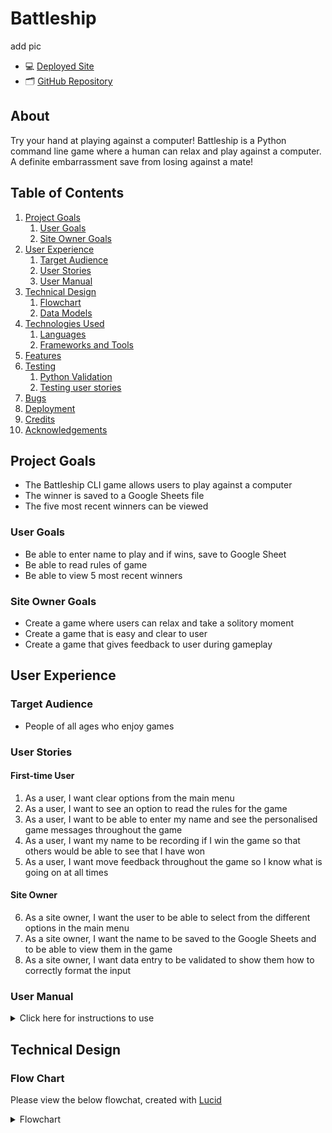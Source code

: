# Battleship
add pic

* 💻 [Deployed Site](https://battleship-cli-game.herokuapp.com/)
* 🗂 [GitHub Repository](https://github.com/sarahjameson/-CI-PP3-Battleship)

## About
Try your hand at playing against a computer! Battleship is a Python command line game where a human can relax and play  against a computer. A definite embarrassment save from losing against a mate!

## Table of Contents
1. [Project Goals](#project-goals)
    1. [User Goals](#user-goals)
    2. [Site Owner Goals](#site-owner-goals)
2. [User Experience](#user-experience)
    1. [Target Audience](#target-audience)
    2. [User Stories](#user-stories)
    3. [User Manual](#user-manual)
3. [Technical Design](#technical-design)
    1. [Flowchart](#flowchart)
    2. [Data Models](#data-models)   
4. [Technologies Used](#technologies-used)
    1. [Languages](#languages)
    2. [Frameworks and Tools](#frameworks-and-tools)
5. [Features](#features)
6. [Testing](#validation)
    1. [Python Validation](#Python-validation)
    2. [Testing user stories](#testing-user-stories)
8. [Bugs](#Bugs)
10. [Deployment](#deployment)
11. [Credits](#credits)
12. [Acknowledgements](#acknowledgements)

## Project Goals
- The Battleship CLI game allows users to play against a computer
- The winner is saved to a Google Sheets file
- The five most recent winners can be viewed

### User Goals
- Be able to enter name to play and if wins, save to Google Sheet
- Be able to read rules of game
- Be able to view 5 most recent winners

### Site Owner Goals
- Create a game where users can relax and take a solitory moment
- Create a game that is easy and clear to user
- Create a game that gives feedback to user during gameplay

## User Experience

### Target Audience
- People of all ages who enjoy games

### User Stories

#### First-time User
1. As a user, I want clear options from the main menu
2. As a user, I want to see an option to read the rules for the game
3. As a user, I want to be able to enter my name and see the personalised game messages throughout the game
4. As a user, I want my name to be recording if I win the game so that others would be able to see that I have won
5. As a user, I want move feedback throughout the game so I know what is going on at all times

#### Site Owner
6. As a site owner, I want the user to be able to select from the different options in the main menu
7. As a site owner, I want the name to be saved to the Google Sheets and to be able to view them in the game
8. As a site owner, I want data entry to be validated to show them how to correctly format the input

### User Manual

<details><summary>Click here for instructions to use</summary>

#### Overview

The Battleship CLI Game is a command line version of the famous Battleship game. The user plays against the computer.

#### Main Menu

On the main menu, the user is presented with an ASCII art rendering of the name 'Battleship'. Beneath that, there is a greeting and there are different options as part of the main menu.
Operation: Input numeric values and press enter key.

1. Play game - enter game play
2. Read rules - prints out rules of game
3. View winners - prints out five most recent winners saved in Google Sheet document
4. Quit - quits program

#### Play Game

With the Play Game option, the user is first instructed to enter their name.
Operation: Enter anything and it will be saved as string.

A personalised message will then appear for them to take their turn. As part of their turn, they must enter suitable coordinates.
Operation: Enter x,y coordinates like 2,3 for example.
Hits and misses are displayed on board. Hits are shown as 'x' whereas misses are shown as '.'.
Computer goes then.

When a players win, the message is shown on the screen and the name is saved to the Google Sheet.
There is then a message to go back to the main menu
Operation: Click any key and enter.

#### Read Rules

With the Read Rule option, the user is presented with the rules for Battleship. They are then given an option to go back to the main menu.
Operation: Click any key and enter.

#### View Winners

With the View Winners option, the user is presented with the five most recent winners. They are then given an option to go back to the main menu.
Operation: Click any key and enter.

#### Quit

With the Quit option, the user exits the program with a goodbye message.

</details>

## Technical Design

### Flow Chart

Please view the below flowchat, created with [Lucid](https://lucid.app/)

<details><summary>Flowchart</summary>
<img src="docs/flowcharts/flowchart-battleship.png">
</details>
